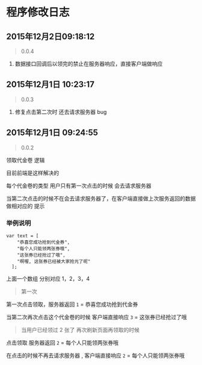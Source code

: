 # 程序修改日志

## 2015年12月2日09:18:12

>0.0.4

1. 数据接口回调后以领完的禁止在服务器响应，直接客户端做响应


## 2015年12月1日 10:23:17

>0.0.3

1. 修复点击第二次时 还去请求服务器 bug


## 2015年12月1日 09:24:55

>0.0.2

领取代金卷 逻辑

目前前端是这样解决的

每个代金卷的类型 用户只有第一次点击的时候 会去请求服务器

当第二次点击的时候不在会去请求服务器了，在客户端直接做上次服务返回的数据做相对应的 提示

### 举例说明

```
var text = [
    "恭喜您成功抢到代金券",
    "每个人只能领两张券哦",
    "这张券已经抢过了哦",
    "啊喔, 这张券已经被大家抢光了呢"
  ];  
```

上面一个数组 分别对应 1，2，3，4


> 第一次

第一次点击领取，服务器返回 `1` = 恭喜您成功抢到代金券

当第二次再次点击这个代金卷的时候 客户端直接响应  `3`  = 这张券已经抢过了哦

> 当用户已经领过 2 张了  再次刷新页面再领取的时候

点击领取 服务器返回 `2` =   每个人只能领两张券哦

在点击的时候不再去请求服务器 , 客户端直接响应  `2`  = 每个人只能领两张券哦
